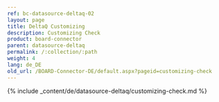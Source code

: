 ```yaml
---
ref: bc-datasource-deltaq-02
layout: page
title: DeltaQ Customizing
description: Customizing Check
product: board-connector
parent: datasource-deltaq
permalink: /:collection/:path
weight: 4
lang: de_DE
old_url: /BOARD-Connector-DE/default.aspx?pageid=customizing-check
---
```

{% include _content/de/datasource-deltaq/customizing-check.md %}
